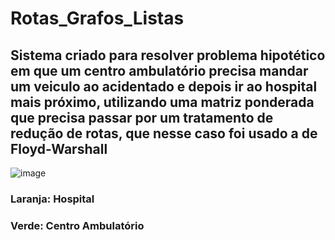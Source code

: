 # Rotas_Grafos_Listas

## Sistema criado para resolver problema hipotético em que um centro ambulatório precisa mandar um veiculo ao acidentado e depois ir ao hospital mais próximo, utilizando uma matriz ponderada que precisa passar por um tratamento de redução de rotas, que nesse caso foi usado a de Floyd-Warshall

![image](https://github.com/luisjro16/Rotas_Grafos_Listas/assets/133915301/cc84f9ef-9a1b-4396-bb61-e61c1a305883)
### Laranja: Hospital
### Verde: Centro Ambulatório
